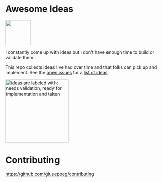 # Awesome Ideas

<img width="80" src="https://user-images.githubusercontent.com/711311/67202543-24281380-f409-11e9-812c-58b2872fc79e.png" alt="" role="presentation">

I constantly come up with ideas but I don't have enough time to build or validate them. 

This repo collects ideas I've had over time and that folks can pick up and implement. See the [open issues](https://github.com/giuseppeg/awesome-ideas/issues) for a [list of ideas](https://github.com/giuseppeg/awesome-ideas/issues).

<img height="200" alt="ideas are labeled with: needs validation, ready for implementation and taken" src="https://user-images.githubusercontent.com/711311/67156158-39bf0f80-f31b-11e9-8dc9-af3f9b80c14d.png">

# Contributing

https://github.com/giuseppeg/contributing
